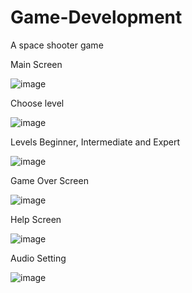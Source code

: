 # Game-Development
A space shooter game

Main Screen

![image](https://user-images.githubusercontent.com/56188746/122462432-a2b1cb80-cfc5-11eb-93a4-24541b3b30a4.png)


Choose level

![image](https://user-images.githubusercontent.com/56188746/122462519-be1cd680-cfc5-11eb-9cf2-abad1805b844.png)


 Levels Beginner, Intermediate and Expert
 
 ![image](https://user-images.githubusercontent.com/56188746/122462574-d42a9700-cfc5-11eb-827f-3da9bb32d0c6.png)


 Game Over Screen
 
 ![image](https://user-images.githubusercontent.com/56188746/122462671-e99fc100-cfc5-11eb-9544-545639c10666.png)


Help Screen

![image](https://user-images.githubusercontent.com/56188746/122462731-fc19fa80-cfc5-11eb-972a-acf4ac4e610e.png)


Audio Setting

![image](https://user-images.githubusercontent.com/56188746/122462792-13f17e80-cfc6-11eb-9170-d38694ddd716.png)



